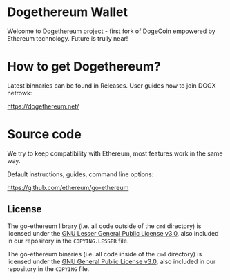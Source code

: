 # Dogethereum Wallet

Welcome to Dogethereum project - first fork of DogeCoin empowered by Ethereum technology. Future is trully near!

# How to get Dogethereum?

Latest binnaries can be found in Releases. User guides how to join DOGX netrowk:

https://dogethereum.net/

    
# Source code

We try to keep compatibility with Ethereum, most features work in the same way. 

Default instructions, guides, command line options:

https://github.com/ethereum/go-ethereum


## License

The go-ethereum library (i.e. all code outside of the `cmd` directory) is licensed under the
[GNU Lesser General Public License v3.0](https://www.gnu.org/licenses/lgpl-3.0.en.html), also
included in our repository in the `COPYING.LESSER` file.

The go-ethereum binaries (i.e. all code inside of the `cmd` directory) is licensed under the
[GNU General Public License v3.0](https://www.gnu.org/licenses/gpl-3.0.en.html), also included
in our repository in the `COPYING` file.
